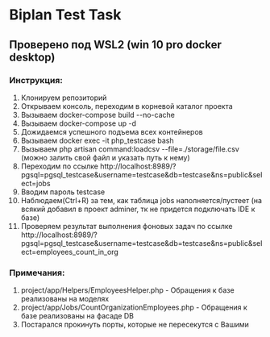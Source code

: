 # Biplan Test Task

## Проверено под WSL2 (win 10 pro docker desktop)

### Инструкция:

1. Клонируем репозиторий
2. Открываем консоль, переходим в корневой каталог проекта
3. Вызываем docker-compose build --no-cache
4. Вызываем docker-compose up -d
5. Дожидаемся успешного подъема всех контейнеров
6. Вызываем docker exec -it php_testcase bash
7. Вызываем php artisan command:loadcsv --file=./storage/file.csv (можно залить свой файл и указать путь к нему)
8. Переходим по ссылке http://localhost:8989/?pgsql=pgsql_testcase&username=testcase&db=testcase&ns=public&select=jobs
9. Вводим пароль testcase
10. Наблюдаем(Ctrl+R) за тем, как таблица jobs наполняется/пустеет (на всякий добавил в проект adminer, тк не придется подключать IDE к базе)
11. Проверяем результат выполнения фоновых задач по ссылке http://localhost:8989/?pgsql=pgsql_testcase&username=testcase&db=testcase&ns=public&select=employees_count_in_org

### Примечания:

1. project/app/Helpers/EmployeesHelper.php - Обращения к базе реализованы на моделях
2. project/app/Jobs/CountOrganizationEmployees.php - Обращения к базе реализованы на фасаде DB
3. Постарался прокинуть порты, которые не пересекутся с Вашими
